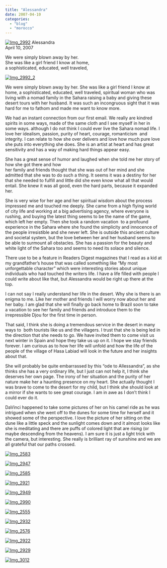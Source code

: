 ```yaml
---
title: "Alessandra"
date: 2007-04-10
categories: 
  - "blog"
  - "morocco"
---
```


 [![Img_2992](https://pub-ac94b3f306b24c0dba4238943c97f2e1.r2.dev/soultravelers3/images/2008/03/26/img_2992.png "Img_2992")](https://pub-ac94b3f306b24c0dba4238943c97f2e1.r2.dev/photos/uncategorized/2008/03/26/img_2992.png) Alessandra  
April 10, 2007

We were simply blown away by her.  
She was like a girl friend I know at home,  
a sophisticated, educated, well traveled,

<!--more-->

[![Img_2992_2](https://pub-ac94b3f306b24c0dba4238943c97f2e1.r2.dev/soultravelers3/images/2008/03/26/img_2992_2.png "Img_2992_2")](https://pub-ac94b3f306b24c0dba4238943c97f2e1.r2.dev/photos/uncategorized/2008/03/26/img_2992_2.png)

We were simply blown away by her. She was like a girl friend I know at home, a sophisticated, educated, well traveled, spiritual woman who was living with a nomad family in the Sahara raising a baby and giving these desert tours with her husband. It was such an incongruous sight that it was hard for me to fathom and made me want to know more.

We had an instant connection from our first email. We really are kindred spirits in some ways, made of the same cloth and I see myself in her in some ways. although I do not think I could ever live the Sahara nomad life. I love her idealism, passion, purity of heart, courage, romanticism  and  integrity. I can relate to how she over delivers and love how much pure love she puts into everything she does. She is an artist at heart and has great sensitivity and has a way of making hard things appear easy.

She has a great sense of humor and laughed when she told me her story of how she got there and how  
her family and friends thought that she was out of her mind and she admitted that she was to do such a thing. It seems it was a destiny for her that she needed to fulfill and little did she even know what all that would entail. She knew it was all good, even the hard parts, because it expanded her.

She is very wise for her age and her spiritual wisdom about the process impressed me and touched me deeply. She came from a high flying world of city life and working at a big advertising agency, where everyone is rushing, and buying the latest thing seems to be the name of the game, which left her empty. Then she took a random vacation  to a profound experience in the Sahara where she found the simplicity and innocence of the people irresistible and she never left. She is outside this ancient culture and societal system, but the love between her and her husband seems to be able to surmount all obstacles. She has a passion for the beauty and white light of the Sahara too and seems to need its solace and silence.

There use to be a feature in Readers Digest magazines that I read as a kid at my grandfather’s house that was called something like “My most unforgettable character” which were interesting stories about unique individuals who had touched the writers life. I have a life filled with people I could write about like that, but Alessandra would be right up there at the top.

I can not say I really understand her life in the desert. Why she is there is an enigma to me. Like her mother and friends I will worry now about her and her baby. I am glad that she will finally go back home to Brazil soon to take a vacation to see her family and friends and introduce them to the irrepressible Djou for the first time in person.

That said, I think she is doing a tremendous service in the desert in many ways to  both tourists like us and the villagers. I trust that she is being led in the direction that she needs to go. We have invited them to come visit us next winter in Spain and hope they take us up on it. I hope we stay friends forever. I am curious as to how her life will unfold and how the life of the people of the village of Hasa Labiad will look in the future and her insights about that.

She will probably be quite embarrassed by this “ode to Allessandra”, as she thinks she has a very ordinary life, but I just can not help it, I think she deserves her own page. The irony of her situation and the purity of her nature make her a haunting presence on my heart. She actually thought I was brave to come to the desert for my child, but I think she should look at a mirror if she wants to see great courage. I am in awe as I don’t think I could ever do it.

DaVinci happened to take some pictures of her on his camel ride as he was intrigued when she went off to the dunes for some time for herself and it showed some of the perspective. I love the picture of her sitting on the dune like a little speck and the sunlight comes down and it almost looks like she is meditating and there are puffs of colored light that are rising (or maybe descending from the heavens). I am sure it is just a light trick with the camera, but interesting. She really is brilliant ray of sunshine and we are all grateful that our paths crossed.

[![Img_2583](https://pub-ac94b3f306b24c0dba4238943c97f2e1.r2.dev/soultravelers3/images/2008/03/26/img_2583.png "Img_2583")](https://pub-ac94b3f306b24c0dba4238943c97f2e1.r2.dev/photos/uncategorized/2008/03/26/img_2583.png)

[![Img_2947](https://pub-ac94b3f306b24c0dba4238943c97f2e1.r2.dev/soultravelers3/images/2008/03/26/img_2947.png "Img_2947")](https://pub-ac94b3f306b24c0dba4238943c97f2e1.r2.dev/photos/uncategorized/2008/03/26/img_2947.png)

[![Img_2585](https://pub-ac94b3f306b24c0dba4238943c97f2e1.r2.dev/soultravelers3/images/2008/03/26/img_2585.png "Img_2585")](https://pub-ac94b3f306b24c0dba4238943c97f2e1.r2.dev/photos/uncategorized/2008/03/26/img_2585.png)

[![Img_2921](https://pub-ac94b3f306b24c0dba4238943c97f2e1.r2.dev/soultravelers3/images/2008/03/26/img_2921.png "Img_2921")](https://pub-ac94b3f306b24c0dba4238943c97f2e1.r2.dev/photos/uncategorized/2008/03/26/img_2921.png)

[![Img_2949](https://pub-ac94b3f306b24c0dba4238943c97f2e1.r2.dev/soultravelers3/images/2008/03/26/img_2949.png "Img_2949")](https://pub-ac94b3f306b24c0dba4238943c97f2e1.r2.dev/photos/uncategorized/2008/03/26/img_2949.png)

[![Img_2990](https://pub-ac94b3f306b24c0dba4238943c97f2e1.r2.dev/soultravelers3/images/2008/03/26/img_2990.png "Img_2990")](https://pub-ac94b3f306b24c0dba4238943c97f2e1.r2.dev/photos/uncategorized/2008/03/26/img_2990.png)

[![Img_2555](https://pub-ac94b3f306b24c0dba4238943c97f2e1.r2.dev/soultravelers3/images/2008/03/26/img_2555.png "Img_2555")](https://pub-ac94b3f306b24c0dba4238943c97f2e1.r2.dev/photos/uncategorized/2008/03/26/img_2555.png)

[![Img_2932](https://pub-ac94b3f306b24c0dba4238943c97f2e1.r2.dev/soultravelers3/images/2008/03/26/img_2932.png "Img_2932")](https://pub-ac94b3f306b24c0dba4238943c97f2e1.r2.dev/photos/uncategorized/2008/03/26/img_2932.png)

[![Img_2576](https://pub-ac94b3f306b24c0dba4238943c97f2e1.r2.dev/soultravelers3/images/2008/03/26/img_2576.png "Img_2576")](https://pub-ac94b3f306b24c0dba4238943c97f2e1.r2.dev/photos/uncategorized/2008/03/26/img_2576.png)

[![Img_2922](https://pub-ac94b3f306b24c0dba4238943c97f2e1.r2.dev/soultravelers3/images/2008/03/26/img_2922.png "Img_2922")](https://pub-ac94b3f306b24c0dba4238943c97f2e1.r2.dev/photos/uncategorized/2008/03/26/img_2922.png)

[![Img_2929](https://pub-ac94b3f306b24c0dba4238943c97f2e1.r2.dev/soultravelers3/images/2008/03/26/img_2929.png "Img_2929")](https://pub-ac94b3f306b24c0dba4238943c97f2e1.r2.dev/photos/uncategorized/2008/03/26/img_2929.png)

[![Img_3012](https://pub-ac94b3f306b24c0dba4238943c97f2e1.r2.dev/soultravelers3/images/2008/03/26/img_3012.png "Img_3012")](https://pub-ac94b3f306b24c0dba4238943c97f2e1.r2.dev/photos/uncategorized/2008/03/26/img_3012.png)
